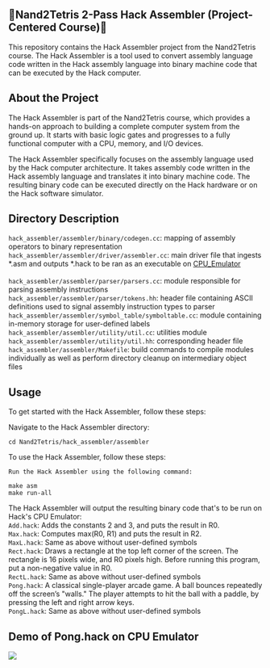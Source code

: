 ## :floppy_disk:Nand2Tetris 2-Pass Hack Assembler (Project-Centered Course):floppy_disk:

This repository contains the Hack Assembler project from the Nand2Tetris course. The Hack Assembler is a tool used to convert assembly language code written in the Hack assembly language into binary machine code that can be executed by the Hack computer.

## About the Project

The Hack Assembler is part of the Nand2Tetris course, which provides a hands-on approach to building a complete computer system from the ground up. It starts with basic logic gates and progresses to a fully functional computer with a CPU, memory, and I/O devices.

The Hack Assembler specifically focuses on the assembly language used by the Hack computer architecture. It takes assembly code written in the Hack assembly language and translates it into binary machine code. The resulting binary code can be executed directly on the Hack hardware or on the Hack software simulator.

## Directory Description
```hack_assembler/assembler/binary/codegen.cc```: mapping of assembly operators to binary representation <br>
```hack_assembler/assembler/driver/assembler.cc```: main driver file that ingests *.asm and outputs *.hack to be ran as an executable on [CPU_Emulator](https://github.com/KesMath/Nand2Tetris/blob/master/tools/CPUEmulator.sh) <br>    
```hack_assembler/assembler/parser/parsers.cc```: module responsible for parsing assembly instructions<br>
```hack_assembler/assembler/parser/tokens.hh```: header file containing ASCII definitions used to signal assembly instruction types to parser<br>
```hack_assembler/assembler/symbol_table/symboltable.cc```: module containing in-memory storage for user-defined labels<br> 
```hack_assembler/assembler/utility/util.cc```: utilities module<br>
```hack_assembler/assembler/utility/util.hh```: corresponding header file <br>
```hack_assembler/assembler/Makefile```: build commands to compile modules individually as well as perform directory cleanup on intermediary object files<br>    

## Usage

To get started with the Hack Assembler, follow these steps:


Navigate to the Hack Assembler directory:


    cd Nand2Tetris/hack_assembler/assembler


To use the Hack Assembler, follow these steps:


    Run the Hack Assembler using the following command:

    make asm
    make run-all 


The Hack Assembler will output the resulting binary code that's to be run on Hack's CPU Emulator: <br>
```Add.hack```: Adds the constants 2 and 3, and puts the result in R0. <br>
```Max.hack```: Computes max(R0, R1) and puts the result in R2. <br>
```MaxL.hack```: Same as above without user-defined symbols <br>
```Rect.hack```: Draws a rectangle at the top left corner of the screen. The rectangle is 16 pixels wide,
and R0 pixels high. Before running this program, put a non-negative value in R0.<br>
```RectL.hack```: Same as above without user-defined symbols<br>
```Pong.hack```: A classical single-player arcade game. A ball bounces repeatedly off the screen’s "walls."
The player attempts to hit the ball with a paddle, by pressing the left and right arrow keys.<br>
```PongL.hack```: Same as above without user-defined symbols <br>

## Demo of Pong.hack on CPU Emulator
<img src="hack_assembler/assembler/assembler_out.gif">
